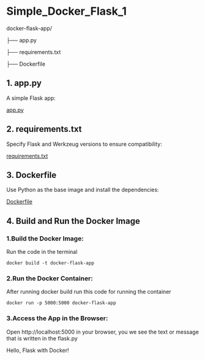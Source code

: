 # Simple_Docker_Flask_1

docker-flask-app/

├── app.py

├── requirements.txt

├── Dockerfile



## 1. app.py

A simple Flask app:

[app.py](app.py)

## 2. requirements.txt<br>
Specify Flask and Werkzeug versions to ensure compatibility:

[requirements.txt](requirements.txt)<br>
## 3. Dockerfile<br>
Use Python as the base image and install the dependencies:

[Dockerfile](dockerfile)

## 4. Build and Run the Docker Image<br>
### 1.Build the Docker Image:

Run the code in the terminal

`docker build -t docker-flask-app`

### 2.Run the Docker Container:

After running docker build run this code for running the container

`docker run -p 5000:5000 docker-flask-app`

### 3.Access the App in the Browser:<br>
Open http://localhost:5000 in your browser, you we see the text or message that is written in the flask.py

Hello, Flask with Docker!



